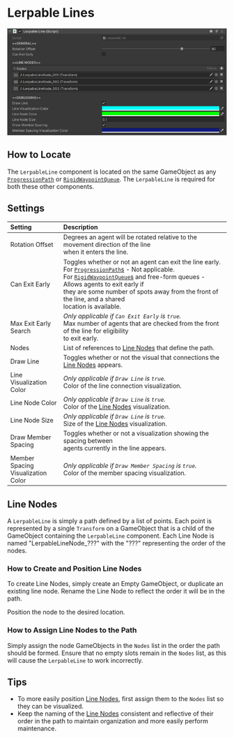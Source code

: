 # Lerpable Lines

![LerpableLine Component](../../img/lerpableLine.png)

## How to Locate

The `LerpableLine` component is located on the same GameObject as any [`ProgressionPath`](progression-paths.md) or [`RigidWaypointQueue`](rigid-waypoint-queues.md).
The `LerpableLine` is required for both these other components.

## Settings

Setting | Description
:-------- | :------------------------------------------------------------------------------------------------------------------------------------
Rotation Offset | Degrees an agent will be rotated relative to the movement direction of the line <br/>when it enters the line.
Can Exit Early | Toggles whether or not an agent can exit the line early.<br/>For [`ProgressionPath`s](progression-paths.md) - Not applicable.<br/>For [`RigidWaypointQueue`s](rigid-waypoint-queues.md) and free-form queues - Allows agents to exit early if <br/>they are some number of spots away from the front of the line, and a shared <br/>location is available.
Max Exit Early<br/>Search | *Only applicable if `Can Exit Early` is `true`.*<br/>Max number of agents that are checked from the front of the line for eligibility <br/>to exit early.
Nodes | List of references to [Line Nodes](#line-nodes) that define the path.
Draw Line | Toggles whether or not the visual that connections the [Line Nodes](#line-nodes) appears.
Line Visualization<br/>Color | *Only applicable if `Draw Line` is `true`.*<br/>Color of the line connection visualization.
Line Node Color | *Only applicable if `Draw Line` is `true`.*<br/>Color of the [Line Nodes](#line-nodes) visualization.
Line Node Size | *Only applicable if `Draw Line` is `true`.*<br/>Size of the [Line Nodes](#line-nodes) visualization.
Draw Member<br/>Spacing | Toggles whether or not a visualization showing the spacing between <br/>agents currently in the line appears.
Member Spacing<br/>Visualization Color | *Only applicable if `Draw Member Spacing` is `true`.*<br/>Color of the member spacing visualization.

## Line Nodes

A `LerpableLine` is simply a path defined by a list of points.  Each point is represented by a single `Transform` on a GameObject that is a child of the GameObject containing the `LerpableLine` component.  Each Line Node is named "LerpableLineNode_???" with the "???" representing the order of the nodes.

### How to Create and Position Line Nodes

To create Line Nodes, simply create an Empty GameObject, or duplicate an existing line node.  Rename the Line Node to reflect the order it will be in the path.

Position the node to the desired location.

### How to Assign Line Nodes to the Path

Simply assign the node GameObjects in the `Nodes` list in the order the path should be formed.  Ensure that no empty slots remain in the `Nodes` list, as this will cause the `LerpableLine` to work incorrectly.

## Tips

- To more easily position [Line Nodes](#line-nodes), first assign them to the `Nodes` list so they can be visualized.
- Keep the naming of the [Line Nodes](#line-nodes) consistent and reflective of their order in the path to maintain organization and more easily perform maintenance.
